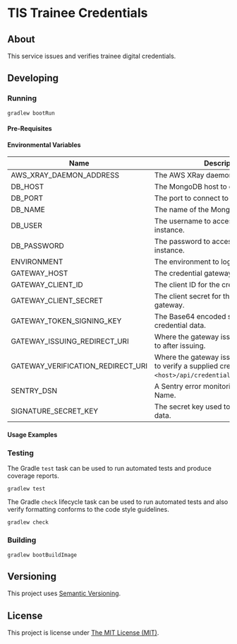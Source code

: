 # TIS Trainee Credentials

## About

This service issues and verifies trainee digital credentials.

## Developing

### Running

```shell
gradlew bootRun
```

#### Pre-Requisites

#### Environmental Variables

| Name                              | Description                                                                                                             | Default     |
|-----------------------------------|-------------------------------------------------------------------------------------------------------------------------|-------------|
| AWS_XRAY_DAEMON_ADDRESS           | The AWS XRay daemon host.                                                                                               |             |
| DB_HOST                           | The MongoDB host to connect to.                                                                                         | localhost   |
| DB_PORT                           | The port to connect to MongoDB on.                                                                                      | 27017       |
| DB_NAME                           | The name of the MongoDB database.                                                                                       | credentials |
| DB_USER                           | The username to access the MongoDB instance.                                                                            | admin       |
| DB_PASSWORD                       | The password to access the MongoDB instance.                                                                            | pwd         |
| ENVIRONMENT                       | The environment to log events against.                                                                                  | local       |
| GATEWAY_HOST                      | The credential gateway host.                                                                                            |             |
| GATEWAY_CLIENT_ID                 | The client ID for the credential gateway.                                                                               |             |
| GATEWAY_CLIENT_SECRET             | The client secret for the credential gateway.                                                                           |             |
| GATEWAY_TOKEN_SIGNING_KEY         | The Base64 encoded signing key for the credential data.                                                                 |             |
| GATEWAY_ISSUING_REDIRECT_URI      | Where the gateway issue should redirect to after issuing.                                                               |             |
| GATEWAY_VERIFICATION_REDIRECT_URI | Where the gateway issue should redirect to verify a supplied credential, e.g. `<host>/api/credentials/verify/callback`. |             |
| SENTRY_DSN                        | A Sentry error monitoring Data Source Name.                                                                             |             |
| SIGNATURE_SECRET_KEY              | The secret key used to validate signed data.                                                                            |             |

#### Usage Examples

### Testing

The Gradle `test` task can be used to run automated tests and produce coverage
reports.
```shell
gradlew test
```

The Gradle `check` lifecycle task can be used to run automated tests and also
verify formatting conforms to the code style guidelines.
```shell
gradlew check
```

### Building

```shell
gradlew bootBuildImage
```

## Versioning
This project uses [Semantic Versioning](semver.org).

## License
This project is license under [The MIT License (MIT)](LICENSE).
